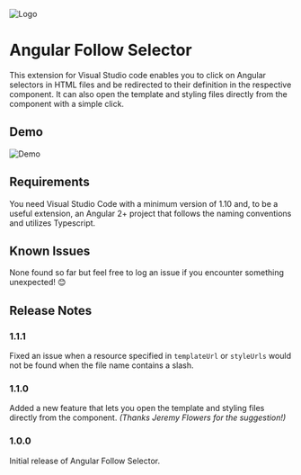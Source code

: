 ![Logo](images/logo.png)

# Angular Follow Selector

This extension for Visual Studio code enables you to click on Angular selectors in HTML files and be redirected to their definition in the respective component. It can also open the template and styling files directly from the component with a simple click.

## Demo

![Demo](images/demo.gif)

## Requirements

You need Visual Studio Code with a minimum version of 1.10 and, to be a useful extension, an Angular 2+ project that follows the naming conventions and utilizes Typescript.

## Known Issues

None found so far but feel free to log an issue if you encounter something unexpected! 😊

## Release Notes

### 1.1.1
Fixed an issue when a resource specified in `templateUrl` or `styleUrls` would not be found when the file name contains a slash.

### 1.1.0
Added a new feature that lets you open the template and styling files directly from the component.
_(Thanks Jeremy Flowers for the suggestion!)_

### 1.0.0
Initial release of Angular Follow Selector.
